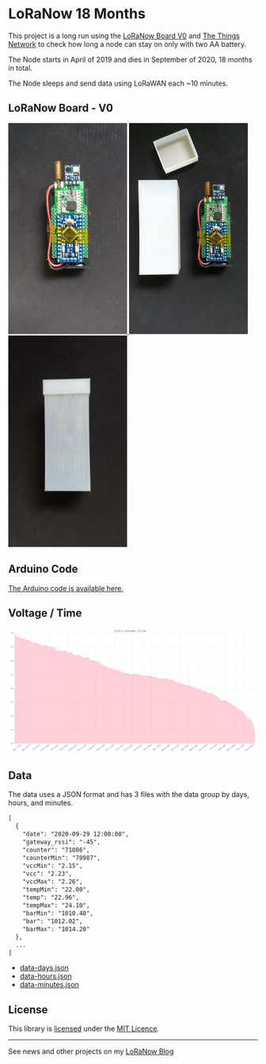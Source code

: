 # LoRaNow 18 Months

This project is a long run using the [LoRaNow Board V0](https://github.com/ricaun/LoRaNow-board) and [The Things Network](https://www.thethingsnetwork.org/) to check how long a node can stay on only with two AA battery.

The Node starts in April of 2019 and dies in September of 2020, 18 months in total.

The Node sleeps and send data using LoRaWAN each ~10 minutes.

## LoRaNow Board - V0

<a href="https://github.com/ricaun/LoRaNow-board">
<img src="img/LoRaNow-node-0.jpg" alt="LoRaNow-node-0" width="240px">
<img src="img/LoRaNow-node-1.jpg" alt="LoRaNow-node-1" width="240px">
<img src="img/LoRaNow-node-2.jpg" alt="LoRaNow-node-2" width="240px">
</a>

## Arduino Code

[The Arduino code is available here.](arduino)

## Voltage / Time

<a href="data">
<img src="img/data-vcc.png" alt="data-vcc">
</a>

## Data

The data uses a JSON format and has 3 files with the data group by days, hours, and minutes.

```
[
  {
    "date": "2020-09-29 12:00:00",
    "gateway_rssi": "-45",
    "counter": "71086",
    "counterMin": "70987",
    "vccMin": "2.15",
    "vcc": "2.23",
    "vccMax": "2.26",
    "tempMin": "22.00",
    "temp": "22.96",
    "tempMax": "24.10",
    "barMin": "1010.40",
    "bar": "1012.02",
    "barMax": "1014.20"
  },
  ...
]
```

* [data-days.json](data/data-days.json)
* [data-hours.json](data/data-hours.json)
* [data-minutes.json](data/data-minutes.json)

## License

This library is [licensed](LICENSE) under the [MIT Licence](https://en.wikipedia.org/wiki/MIT_License).

----

See news and other projects on my [LoRaNow Blog](http://loranow.com)
